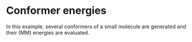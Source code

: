 # Conformer energies

In this example, several conformers of a small molecule are generated and their (MM) energies are evaluated.
